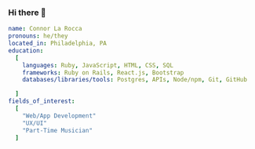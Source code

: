 ### Hi there 👋
<!--
- Currently a fullstack bootcamp student at Actualize! Learning Ruby/Ruby On Rails/JS
- Working on a better way to centralize show bookings for smaller artists!
- Prounouns: He/They
-->
```yaml
name: Connor La Rocca
pronouns: he/they
located_in: Philadelphia, PA
education: 
  [
    languages: Ruby, JavaScript, HTML, CSS, SQL
    frameworks: Ruby on Rails, React.js, Bootstrap 
    databases/libraries/tools: Postgres, APIs, Node/npm, Git, GitHub

  ]
fields_of_interest:
  [
    "Web/App Development"
    "UX/UI"
    "Part-Time Musician"
  ] 
```


<!--
**connorlarocca/connorlarocca** is a ✨ _special_ ✨ repository because its `README.md` (this file) appears on your GitHub profile.

Here are some ideas to get you started:




- 🤔 I’m looking for help with ...
- 💬 Ask me about ...
- 📫 How to reach me: ...
- 😄 Pronouns: ...
- ⚡ Fun fact: ...
-->
